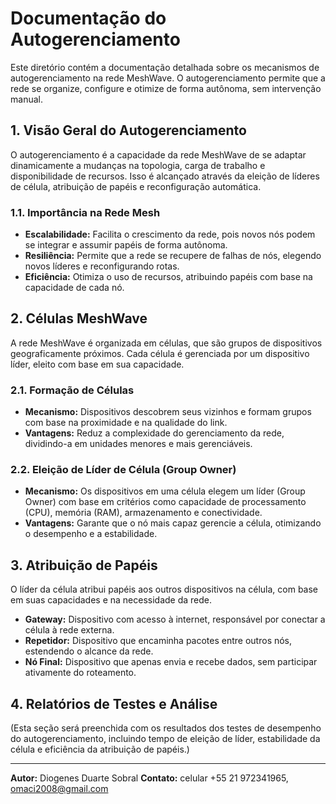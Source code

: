 # Documentação do Autogerenciamento

Este diretório contém a documentação detalhada sobre os mecanismos de autogerenciamento na rede MeshWave. O autogerenciamento permite que a rede se organize, configure e otimize de forma autônoma, sem intervenção manual.

## 1. Visão Geral do Autogerenciamento

O autogerenciamento é a capacidade da rede MeshWave de se adaptar dinamicamente a mudanças na topologia, carga de trabalho e disponibilidade de recursos. Isso é alcançado através da eleição de líderes de célula, atribuição de papéis e reconfiguração automática.

### 1.1. Importância na Rede Mesh

*   **Escalabilidade:** Facilita o crescimento da rede, pois novos nós podem se integrar e assumir papéis de forma autônoma.
*   **Resiliência:** Permite que a rede se recupere de falhas de nós, elegendo novos líderes e reconfigurando rotas.
*   **Eficiência:** Otimiza o uso de recursos, atribuindo papéis com base na capacidade de cada nó.

## 2. Células MeshWave

A rede MeshWave é organizada em células, que são grupos de dispositivos geograficamente próximos. Cada célula é gerenciada por um dispositivo líder, eleito com base em sua capacidade.

### 2.1. Formação de Células

*   **Mecanismo:** Dispositivos descobrem seus vizinhos e formam grupos com base na proximidade e na qualidade do link.
*   **Vantagens:** Reduz a complexidade do gerenciamento da rede, dividindo-a em unidades menores e mais gerenciáveis.

### 2.2. Eleição de Líder de Célula (Group Owner)

*   **Mecanismo:** Os dispositivos em uma célula elegem um líder (Group Owner) com base em critérios como capacidade de processamento (CPU), memória (RAM), armazenamento e conectividade.
*   **Vantagens:** Garante que o nó mais capaz gerencie a célula, otimizando o desempenho e a estabilidade.

## 3. Atribuição de Papéis

O líder da célula atribui papéis aos outros dispositivos na célula, com base em suas capacidades e na necessidade da rede.

*   **Gateway:** Dispositivo com acesso à internet, responsável por conectar a célula à rede externa.
*   **Repetidor:** Dispositivo que encaminha pacotes entre outros nós, estendendo o alcance da rede.
*   **Nó Final:** Dispositivo que apenas envia e recebe dados, sem participar ativamente do roteamento.

## 4. Relatórios de Testes e Análise

(Esta seção será preenchida com os resultados dos testes de desempenho do autogerenciamento, incluindo tempo de eleição de líder, estabilidade da célula e eficiência da atribuição de papéis.)

---

**Autor:** Diogenes Duarte Sobral
**Contato:** celular +55 21 972341965, omaci2008@gmail.com


